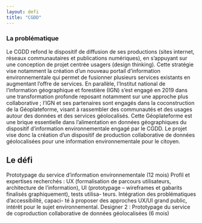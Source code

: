 ```yaml
---
layout: defi
title: "CGDD"
---
```


### La problématique

Le CGDD refond le dispositif de diffusion de ses productions (sites internet, réseaux communautaires et publications numériques), en s’appuyant sur une conception de projet centrée usagers (design thinking). Cette stratégie vise notamment la création d’un nouveau portail d’information environnementale qui permet de fusionner plusieurs services existants en augmentant l’offre de services.
En parallèle, l’Institut national de l’information géographique et forestière (IGN) s’est engagé en 2019 dans une transformation profonde reposant notamment sur une approche plus collaborative ; l’IGN et ses partenaires sont engagés dans la coconstruction de la Géoplateforme, visant à rassembler des communautés et des usages autour des données et des services géolocalisés. Cette Géoplateforme est une brique essentielle dans l’alimentation en données géographiques du dispositif d’information environnementale engagé par le CGDD. Le projet vise donc la création d’un dispositif de production collaborative de données géolocalisées pour une information environnementale pour le citoyen.

## Le défi 

Prototypage du service d’information environnementale (12 mois)
Profil et expertises recherchés : UX (formalisation de parcours
utilisateurs, architecture de l’information), UI (prototypage –
wireframes et gabarits finalisés graphiquement), tests utilisa-
teurs. Intégration des problématiques d’accessibilité, capaci-
té à proposer des approches UX/UI grand public, intérêt pour
le sujet environnemental.
Designer 2 :
Prototypage du service de coproduction collaborative de
données géolocalisées (6 mois)
